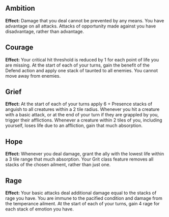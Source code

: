 ## Ambition
**Effect:** Damage that you deal cannot be prevented by any means. You have advantage on all attacks. Attacks of opportunity made against you have disadvantage, rather than advantage.

## Courage
**Effect:** Your critical hit threshold is reduced by 1 for each point of life you are missing. At the start of each of your turns, gain the benefit of the Defend action and apply one stack of taunted to all enemies. You cannot move away from enemies.

## Grief
**Effect:** At the start of each of your turns apply 6 + Presence stacks of anguish to all creatures within a 2 tile radius. Whenever you hit a creature with a basic attack, or at the end of your turn if they are grappled by you, trigger their afflictions. Whenever a creature within 2 tiles of you, including yourself, loses life due to an affliction, gain that much absorption.

## Hope
**Effect:** Whenever you deal damage, grant the ally with the lowest life within a 3 tile range that much absorption. Your Grit class feature removes all stacks of the chosen ailment, rather than just one.

## Rage
**Effect:** Your basic attacks deal additional damage equal to the stacks of rage you have. You are immune to the pacified condition and damage from the temperance ailment. At the start of each of your turns, gain 4 rage for each stack of emotion you have.

